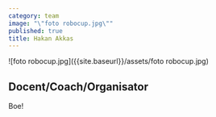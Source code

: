 ```yaml
---
category: team
image: "\"foto robocup.jpg\""
published: true
title: Hakan Akkas
---
```



![foto robocup.jpg]({{site.baseurl}}/assets/foto robocup.jpg)


## Docent/Coach/Organisator

Boe!
